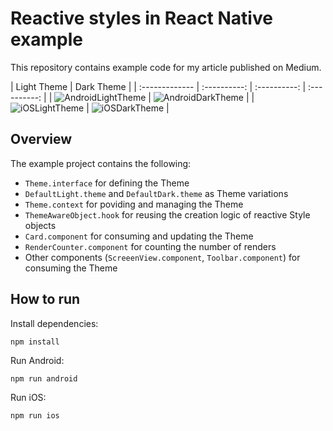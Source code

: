 # Reactive styles in React Native example

This repository contains example code for my article published on Medium.

| Light Theme | Dark Theme |
| :------------- | :----------: | :----------: | :----------: |
| ![AndroidLightTheme](./.wiki/android_light_theme.png) | ![AndroidDarkTheme](./.wiki/android_dark_theme.png) |
| ![iOSLightTheme](./.wiki/ios_light_theme.png) | ![iOSDarkTheme](./.wiki/ios_dark_theme.png) |

## Overview

The example project contains the following:
- `Theme.interface` for defining the Theme
- `DefaultLight.theme` and `DefaultDark.theme` as Theme variations
- `Theme.context` for poviding and managing the Theme
- `ThemeAwareObject.hook` for reusing the creation logic of reactive Style objects
- `Card.component` for consuming and updating the Theme
- `RenderCounter.component` for counting the number of renders
- Other components (`ScreeenView.component`, `Toolbar.component`) for consuming the Theme

## How to run

Install dependencies:
```
npm install
```

Run Android:
```
npm run android
```

Run iOS:
```
npm run ios
```